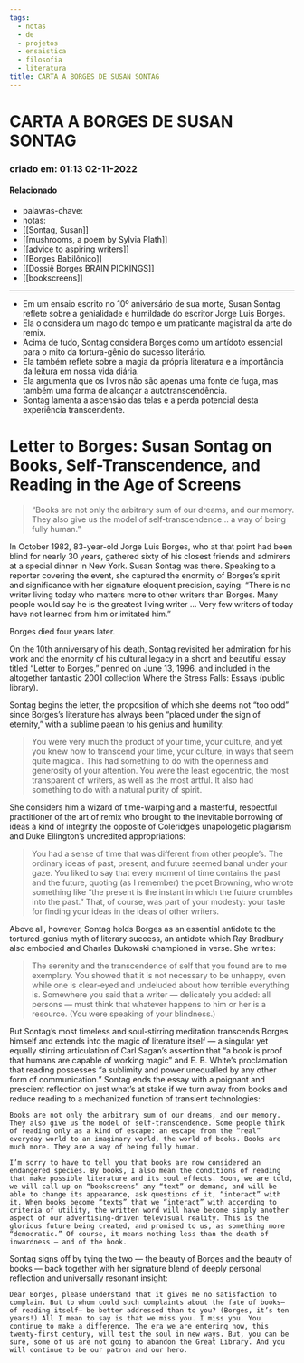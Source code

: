 ```yaml
---
tags:
  - notas
  - de
  - projetos
  - ensaistica
  - filosofia
  - literatura
title: CARTA A BORGES DE SUSAN SONTAG
---
```


# CARTA A BORGES DE SUSAN SONTAG

### criado em: 01:13 02-11-2022

#### Relacionado

- palavras-chave: 
- notas:
- [[Sontag, Susan]]
- [[mushrooms, a poem by Sylvia Plath]]
- [[advice to aspiring writers]]
- [[Borges Babilônico]]
- [[Dossiê Borges BRAIN PICKINGS]]
- [[bookscreens]]
---
 - Em um ensaio escrito no 10º aniversário de sua morte, Susan Sontag reflete sobre a genialidade e humildade do escritor Jorge Luis Borges.
- Ela o considera um mago do tempo e um praticante magistral da arte do remix.
- Acima de tudo, Sontag considera Borges como um antídoto essencial para o mito da tortura-gênio do sucesso literário.
- Ela também reflete sobre a magia da própria literatura e a importância da leitura em nossa vida diária.
- Ela argumenta que os livros não são apenas uma fonte de fuga, mas também uma forma de alcançar a autotranscendência.
- Sontag lamenta a ascensão das telas e a perda potencial desta experiência transcendente.

# Letter to Borges: Susan Sontag on Books, Self-Transcendence, and Reading in the Age of Screens

>“Books are not only the arbitrary sum of our dreams, and our memory. They also give us the model of self-transcendence… a way of being fully human.”

In October 1982, 83-year-old Jorge Luis Borges, who at that point had been blind for nearly 30 years, gathered sixty of his closest friends and admirers at a special dinner in New York. Susan Sontag was there. Speaking to a reporter covering the event, she captured the enormity of Borges’s spirit and significance with her signature eloquent precision, saying: “There is no writer living today who matters more to other writers than Borges. Many people would say he is the greatest living writer … Very few writers of today have not learned from him or imitated him.”

Borges died four years later.

On the 10th anniversary of his death, Sontag revisited her admiration for his work and the enormity of his cultural legacy in a short and beautiful essay titled “Letter to Borges,” penned on June 13, 1996, and included in the altogether fantastic 2001 collection Where the Stress Falls: Essays (public library).

Sontag begins the letter, the proposition of which she deems not “too odd” since Borges’s literature has always been “placed under the sign of eternity,” with a sublime paean to his genius and humility:

   >You were very much the product of your time, your culture, and yet you knew how to transcend your time, your culture, in ways that seem quite magical. This had something to do with the openness and generosity of your attention. You were the least egocentric, the most transparent of writers, as well as the most artful. It also had something to do with a natural purity of spirit.

She considers him a wizard of time-warping and a masterful, respectful practitioner of the art of remix who brought to the inevitable borrowing of ideas a kind of integrity the opposite of Coleridge’s unapologetic plagiarism and Duke Ellington’s uncredited appropriations:

> You had a sense of time that was different from other people’s. The ordinary ideas of past, present, and future seemed banal under your gaze. You liked to say that every moment of time contains the past and the future, quoting (as I remember) the poet Browning, who wrote something like “the present is the instant in which the future crumbles into the past.” That, of course, was part of your modesty: your taste for finding your ideas in the ideas of other writers.

Above all, however, Sontag holds Borges as an essential antidote to the tortured-genius myth of literary success, an antidote which Ray Bradbury also embodied and Charles Bukowski championed in verse. She writes:

> The serenity and the transcendence of self that you found are to me exemplary. You showed that it is not necessary to be unhappy, even while one is clear-eyed and undeluded about how terrible everything is. Somewhere you said that a writer — delicately you added: all persons — must think that whatever happens to him or her is a resource. (You were speaking of your blindness.)

But Sontag’s most timeless and soul-stirring meditation transcends Borges himself and extends into the magic of literature itself — a singular yet equally stirring articulation of Carl Sagan’s assertion that “a book is proof that humans are capable of working magic” and E. B. White’s proclamation that reading possesses “a sublimity and power unequalled by any other form of communication.” Sontag ends the essay with a poignant and prescient reflection on just what’s at stake if we turn away from books and reduce reading to a mechanized function of transient technologies:

    Books are not only the arbitrary sum of our dreams, and our memory. They also give us the model of self-transcendence. Some people think of reading only as a kind of escape: an escape from the “real” everyday world to an imaginary world, the world of books. Books are much more. They are a way of being fully human.

    I’m sorry to have to tell you that books are now considered an endangered species. By books, I also mean the conditions of reading that make possible literature and its soul effects. Soon, we are told, we will call up on “bookscreens” any “text” on demand, and will be able to change its appearance, ask questions of it, “interact” with it. When books become “texts” that we “interact” with according to criteria of utility, the written word will have become simply another aspect of our advertising-driven televisual reality. This is the glorious future being created, and promised to us, as something more “democratic.” Of course, it means nothing less than the death of inwardness — and of the book.

Sontag signs off by tying the two — the beauty of Borges and the beauty of books — back together with her signature blend of deeply personal reflection and universally resonant insight:

    Dear Borges, please understand that it gives me no satisfaction to complain. But to whom could such complaints about the fate of books— of reading itself— be better addressed than to you? (Borges, it’s ten years!) All I mean to say is that we miss you. I miss you. You continue to make a difference. The era we are entering now, this twenty-first century, will test the soul in new ways. But, you can be sure, some of us are not going to abandon the Great Library. And you will continue to be our patron and our hero.
